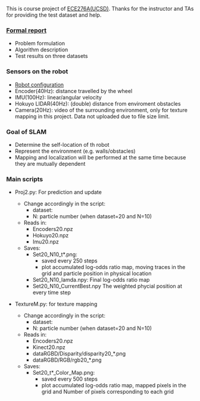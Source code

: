 This is course project of [ECE276A(UCSD)](https://natanaso.github.io/ece276a/). Thanks for the instructor and TAs for providing the test dataset and help.
### [Formal report](./SLAM_Particle.pdf)
* Problem formulation
* Algorithm description
* Test results on three datasets

### Sensors on the robot
* [Robot configuration](./RobotConfiguration.pdf)
* Encoder(40Hz): distance travelled by the wheel
* IMU(100Hz): linear/angular velocity
* Hokuyo LIDAR(40Hz): (double) distance from enviroment obstacles
* Camera(20Hz): video of the surrounding environment, only for texture mapping in this project. Data not uploaded due to file size limit.

### Goal of SLAM
* Determine the self-location of th robot
* Represent the environment (e.g. walls/obstacles) 
* Mapping and localization will be performed at the same time because they are mutually dependent


### Main scripts
* Proj2.py: For prediction and update
	* Change accordingly in the script: 
		* dataset: 
		* N: particle number (when dataset=20 and N=10)
	* Reads in: 
		* Encoders20.npz
		* Hokuyo20.npz
		* Imu20.npz
	* Saves: 
		* Set20_N10_t*.png:
			* saved every 250 steps
			* plot accumulated log-odds ratio map, moving traces in the grid and particle position in physical location
		* Set20_N10_lamda.npy:
			Final log-odds ratio map
		* Set20_N10_CurrentBest.npy
			The weighted phycial position at every time step

* TextureM.py: for texture mapping
	* Change accordingly in the script: 
		* dataset: 
		* N: particle number (when dataset=20 and N=10)
	* Reads in: 
		* Encoders20.npz
		* Kinect20.npz
		* dataRGBD/Disparity/disparity20_*.png
		* dataRGBD/RGB/rgb20_*.png
	* Saves:
		* Set20_t*_Color_Map.png:
			* saved every 500 steps
			* plot accumulated log-odds ratio map, mapped pixels in the grid and Number of pixels corresponding to each grid
